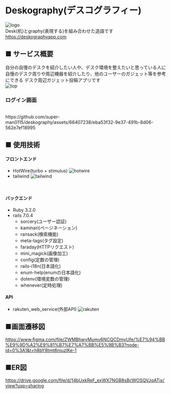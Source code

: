 # Deskography(デスコグラフィー)
![logo](https://github.com/super-man0115/deskography/assets/66407238/1d60f009-1200-437b-ba07-427899383fc9)
<br>
Desk(机)とgraphy(表現する)を組み合わせた造語です
<br>
https://deskographyapp.com
<br>

## ■ サービス概要

  自分の自慢のデスクを紹介したい人や、デスク環境を整えたいと思っている人に
  自慢のデスク周りや周辺機器を紹介したり、他のユーザーのガジェット等を参考にできる
  デスク周辺ガジェット投稿アプリです
<br>
  ![top](https://github.com/super-man0115/deskography/assets/66407238/4ae92388-9d73-4d85-90ae-244b82c67c64)
<br>

### ログイン画面
<br>
https://github.com/super-man0115/deskography/assets/66407238/eba53f32-9e37-491b-8d06-562e7ef18995
<br>

## ■ 使用技術

  ####  フロントエンド
  - HotWire(turbo + stimulus)
  ![hotwire](https://github.com/super-man0115/deskography/assets/66407238/88f67eeb-d56b-41c0-b73f-540d892ba053)
  - tailwind
 ![tailwind](https://github.com/super-man0115/deskography/assets/66407238/a63c0d7d-c77a-432c-85af-1f733b9d16d2)

  
 <br>
 
 #### バックエンド
 - Ruby 3.2.0
 - rails 7.0.4
   - sorcery(ユーザー認証)
   - kaminari(ページネーション)
   - ransack(検索機能)
   - meta-tags(タグ設定)
   - faraday(HTTPリクエスト)
   - mini_magick(画像加工)
   - config(定数の管理)
   - rails-i18n(日本語化)
   - enum-help(enumの日本語化)
   - dotenv(環境変数の管理)
   - whenever(定時処理)
  
 #### API
 - rakuten_web_service(外部API)
 ![rakuten](https://github.com/super-man0115/deskography/assets/66407238/c26006ee-68a3-48e9-8829-63cf93798478)

## ■画面遷移図
  https://www.figma.com/file/ZWMBhwyMumv6NCQCDmyUfe/%E7%94%BB%E9%9D%A2%E9%81%B7%E7%A7%BB%E5%9B%B3?node-id=0%3A1&t=h8bY8tmt6niuzlKe-1

## ■ER図
  https://drive.google.com/file/d/14bUxkReF_exWX7NGB8sBcWOSQVJqATix/view?usp=sharing
